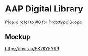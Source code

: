 # AAP Digital Library

Please refer to [#6](https://github.com/harryworld/aap_digital_library/issues/6) for Prototype Scope

## Mockup

https://invis.io/FK7BYFYR9
